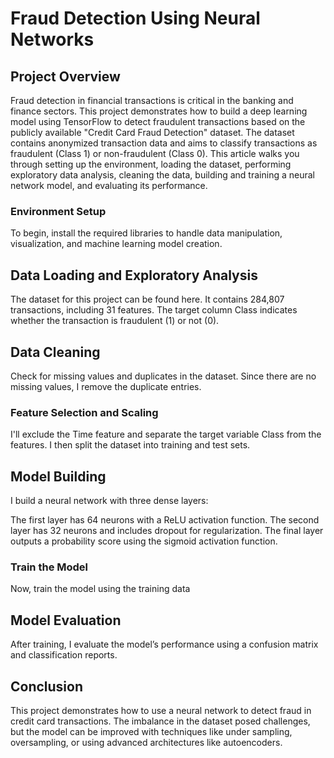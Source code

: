 # Fraud Detection Using Neural Networks
## Project Overview
Fraud detection in financial transactions is critical in the banking and finance sectors. This project demonstrates how to build a deep learning model using TensorFlow to detect fraudulent transactions based on the publicly available "Credit Card Fraud Detection" dataset. The dataset contains anonymized transaction data and aims to classify transactions as fraudulent (Class 1) or non-fraudulent (Class 0).
This article walks you through setting up the environment, loading the dataset, performing exploratory data analysis, cleaning the data, building and training a neural network model, and evaluating its performance.

### Environment Setup
To begin, install the required libraries to handle data manipulation, visualization, and machine learning model creation.

## Data Loading and Exploratory Analysis
The dataset for this project can be found here. It contains 284,807 transactions, including 31 features. The target column Class indicates whether the transaction is fraudulent (1) or not (0).

## Data Cleaning
Check for missing values and duplicates in the dataset. Since there are no missing values, I remove the duplicate entries.

### Feature Selection and Scaling
I'll exclude the Time feature and separate the target variable Class from the features. I then split the dataset into training and test sets.

## Model Building
I build a neural network with three dense layers:

The first layer has 64 neurons with a ReLU activation function.
The second layer has 32 neurons and includes dropout for regularization.
The final layer outputs a probability score using the sigmoid activation function.

### Train the Model
Now, train the model using the training data

## Model Evaluation
After training, I evaluate the model’s performance using a confusion matrix and classification reports.

## Conclusion
This project demonstrates how to use a neural network to detect fraud in credit card transactions. The imbalance in the dataset posed challenges, but the model can be improved with techniques like under sampling, oversampling, or using advanced architectures like autoencoders.
